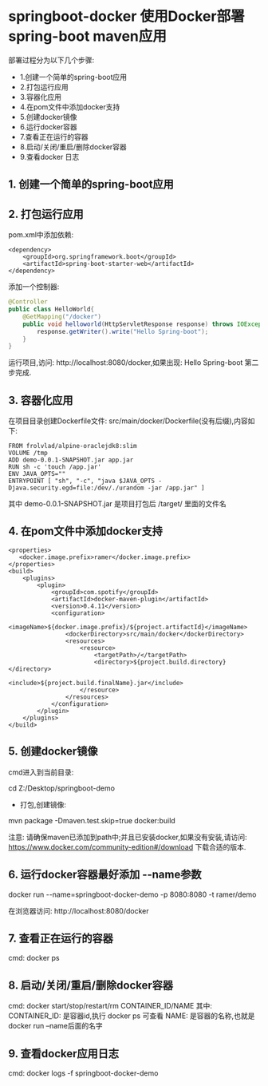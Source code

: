 # springboot-docker 使用Docker部署 spring-boot maven应用

部署过程分为以下几个步骤:

* 1.创建一个简单的spring-boot应用
* 2.打包运行应用
* 3.容器化应用
* 4.在pom文件中添加docker支持
* 5.创建docker镜像
* 6.运行docker容器
* 7.查看正在运行的容器
* 8.启动/关闭/重启/删除docker容器
* 9.查看docker 日志

## 1. 创建一个简单的spring-boot应用



## 2. 打包运行应用
pom.xml中添加依赖:
```maven
<dependency>
    <groupId>org.springframework.boot</groupId>
    <artifactId>spring-boot-starter-web</artifactId>
</dependency>
```
添加一个控制器:
```java
@Controller
public class HelloWorld{
    @GetMapping("/docker")
    public void helloworld(HttpServletResponse response) throws IOException {
        response.getWriter().write("Hello Spring-boot");
    }
}
```

运行项目,访问: http://localhost:8080/docker,如果出现: Hello Spring-boot 第二步完成.

## 3. 容器化应用
在项目目录创建Dockerfile文件: src/main/docker/Dockerfile(没有后缀),内容如下:

```
FROM frolvlad/alpine-oraclejdk8:slim
VOLUME /tmp
ADD demo-0.0.1-SNAPSHOT.jar app.jar
RUN sh -c 'touch /app.jar'
ENV JAVA_OPTS=""
ENTRYPOINT [ "sh", "-c", "java $JAVA_OPTS -Djava.security.egd=file:/dev/./urandom -jar /app.jar" ]
```
其中 demo-0.0.1-SNAPSHOT.jar 是项目打包后 /target/ 里面的文件名

## 4. 在pom文件中添加docker支持
```maven
<properties>
   <docker.image.prefix>ramer</docker.image.prefix>
</properties>
<build>
    <plugins>
        <plugin>
            <groupId>com.spotify</groupId>
            <artifactId>docker-maven-plugin</artifactId>
            <version>0.4.11</version>
            <configuration>
                <imageName>${docker.image.prefix}/${project.artifactId}</imageName>
                <dockerDirectory>src/main/docker</dockerDirectory>
                <resources>
                    <resource>
                        <targetPath>/</targetPath>
                        <directory>${project.build.directory}</directory>
                        <include>${project.build.finalName}.jar</include>
                    </resource>
                </resources>
            </configuration>
        </plugin>
    </plugins>
</build>
```
## 5. 创建docker镜像
cmd进入到当前目录:

cd Z:/Desktop/springboot-demo

* 打包,创建镜像:

mvn package -Dmaven.test.skip=true docker:build

注意: 请确保maven已添加到path中;并且已安装docker,如果没有安装,请访问: https://www.docker.com/community-edition#/download 下载合适的版本.

## 6. 运行docker容器最好添加 --name参数

docker run --name=springboot-docker-demo -p 8080:8080 -t ramer/demo

在浏览器访问: http://localhost:8080/docker

## 7. 查看正在运行的容器
cmd: docker ps

## 8. 启动/关闭/重启/删除docker容器

cmd: docker start/stop/restart/rm CONTAINER_ID/NAME 
其中: 
CONTAINER_ID: 是容器id,执行 docker ps 可查看 
NAME: 是容器的名称,也就是docker run –name后面的名字

## 9. 查看docker应用日志

cmd: docker logs -f springboot-docker-demo
